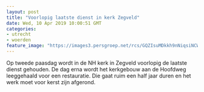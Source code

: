 ```yaml
---
layout: post
title: "Voorlopig laatste dienst in kerk Zegveld"
date: Wed, 10 Apr 2019 10:00:51 GMT
categories: 
- utrecht 
- woerden 
feature_image: "https://images3.persgroep.net/rcs/GQZIsuMDkkh9nNiqsiNCWj_NG5I/diocontent/35375196/_fitwidth/400/?appId=21791a8992982cd8da851550a453bd7f&quality=0.7"
---
```


Op tweede paasdag wordt in de NH kerk in Zegveld voorlopig de laatste dienst gehouden. De dag erna wordt het kerkgebouw aan de Hoofdweg leeggehaald voor een restauratie. Die gaat ruim een half jaar duren en het werk moet voor kerst zijn afgerond.
